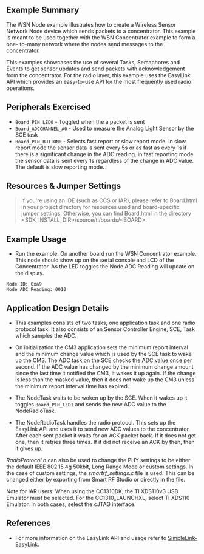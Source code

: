 ## Example Summary

The WSN Node example illustrates how to create a Wireless Sensor
Network Node device which sends packets to a concentrator. This example is
meant to be used together with the WSN Concentrator example to form a one-
to-many network where the nodes send messages to the concentrator.

This examples showcases the use of several Tasks, Semaphores and Events to
get sensor updates and send packets with acknowledgement from the concentrator.
For the radio layer, this example uses the EasyLink API which provides an
easy-to-use API for the most frequently used radio operations.

## Peripherals Exercised

* `Board_PIN_LED0` - Toggled when the a packet is sent
* `Board_ADCCHANNEL_A0` - Used to measure the Analog Light Sensor by the SCE task
* `Board_PIN_BUTTON0` - Selects fast report or slow report mode. In slow report
mode the sensor data is sent every 5s or as fast as every 1s if there is a
significant change in the ADC reading. in fast reporting mode the sensor data
is sent every 1s regardless of the change in ADC value. The default is slow
reporting mode.


## Resources & Jumper Settings

> If you're using an IDE (such as CCS or IAR), please refer to Board.html in your project
directory for resources used and board-specific jumper settings. Otherwise, you can find
Board.html in the directory &lt;SDK_INSTALL_DIR&gt;/source/ti/boards/&lt;BOARD&gt;.

## Example Usage

* Run the example. On another board run the WSN Concentrator example.
This node should show up on the serial console and LCD of the Concentrator. 
As the LED toggles the Node ADC Reading will update on the display. 

```shell
Node ID: 0xa9
Node ADC Reading: 0010
```

## Application Design Details

* This examples consists of two tasks, one application task and one radio
protocol task. It also consists of an Sensor Controller Engine, SCE, Task which
samples the ADC.

* On initialization the CM3 application sets the minimum report interval and
the minimum change value which is used by the SCE task to wake up the CM3. The
ADC task on the SCE checks the ADC value once per second. If the ADC value has
changed by the minimum change amount since the last time it notified the CM3,
it wakes it up again. If the change is less than the masked value, then it
does not wake up the CM3 unless the minimum report interval time has expired.

* The NodeTask waits to be woken up by the SCE. When it wakes up it toggles
`Board_PIN_LED1` and sends the new ADC value to the NodeRadioTask.

* The NodeRadioTask handles the radio protocol. This sets up the EasyLink
API and uses it to send new ADC values to the concentrator. After each sent
packet it waits for an ACK packet back. If it does not get one, then it retries
three times. If it did not receive an ACK by then, then it gives up.

*RadioProtocol.h* can also be used to change the
PHY settings to be either the default IEEE 802.15.4g 50kbit,
Long Range Mode or custom settings. In the case of custom settings,
the *smartrf_settings.c* file is used. This can be changed either
by exporting from Smart RF Studio or directly in the file.

Note for IAR users: When using the CC1310DK, the TI XDS110v3 USB Emulator must
be selected. For the CC1310_LAUNCHXL, select TI XDS110 Emulator. In both cases,
select the cJTAG interface.

## References
* For more information on the EasyLink API and usage refer to [SimpleLink-EasyLink](http://processors.wiki.ti.com/index.php/SimpleLink-EasyLink).
